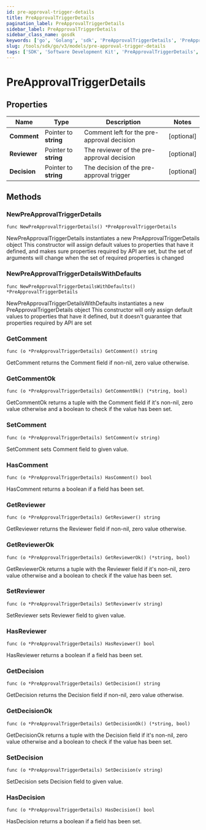 ```yaml
---
id: pre-approval-trigger-details
title: PreApprovalTriggerDetails
pagination_label: PreApprovalTriggerDetails
sidebar_label: PreApprovalTriggerDetails
sidebar_class_name: gosdk
keywords: ['go', 'Golang', 'sdk', 'PreApprovalTriggerDetails', 'PreApprovalTriggerDetails'] 
slug: /tools/sdk/go/v3/models/pre-approval-trigger-details
tags: ['SDK', 'Software Development Kit', 'PreApprovalTriggerDetails', 'PreApprovalTriggerDetails']
---
```


# PreApprovalTriggerDetails

## Properties

Name | Type | Description | Notes
------------ | ------------- | ------------- | -------------
**Comment** | Pointer to **string** | Comment left for the pre-approval decision | [optional] 
**Reviewer** | Pointer to **string** | The reviewer of the pre-approval decision | [optional] 
**Decision** | Pointer to **string** | The decision of the pre-approval trigger | [optional] 

## Methods

### NewPreApprovalTriggerDetails

`func NewPreApprovalTriggerDetails() *PreApprovalTriggerDetails`

NewPreApprovalTriggerDetails instantiates a new PreApprovalTriggerDetails object
This constructor will assign default values to properties that have it defined,
and makes sure properties required by API are set, but the set of arguments
will change when the set of required properties is changed

### NewPreApprovalTriggerDetailsWithDefaults

`func NewPreApprovalTriggerDetailsWithDefaults() *PreApprovalTriggerDetails`

NewPreApprovalTriggerDetailsWithDefaults instantiates a new PreApprovalTriggerDetails object
This constructor will only assign default values to properties that have it defined,
but it doesn't guarantee that properties required by API are set

### GetComment

`func (o *PreApprovalTriggerDetails) GetComment() string`

GetComment returns the Comment field if non-nil, zero value otherwise.

### GetCommentOk

`func (o *PreApprovalTriggerDetails) GetCommentOk() (*string, bool)`

GetCommentOk returns a tuple with the Comment field if it's non-nil, zero value otherwise
and a boolean to check if the value has been set.

### SetComment

`func (o *PreApprovalTriggerDetails) SetComment(v string)`

SetComment sets Comment field to given value.

### HasComment

`func (o *PreApprovalTriggerDetails) HasComment() bool`

HasComment returns a boolean if a field has been set.

### GetReviewer

`func (o *PreApprovalTriggerDetails) GetReviewer() string`

GetReviewer returns the Reviewer field if non-nil, zero value otherwise.

### GetReviewerOk

`func (o *PreApprovalTriggerDetails) GetReviewerOk() (*string, bool)`

GetReviewerOk returns a tuple with the Reviewer field if it's non-nil, zero value otherwise
and a boolean to check if the value has been set.

### SetReviewer

`func (o *PreApprovalTriggerDetails) SetReviewer(v string)`

SetReviewer sets Reviewer field to given value.

### HasReviewer

`func (o *PreApprovalTriggerDetails) HasReviewer() bool`

HasReviewer returns a boolean if a field has been set.

### GetDecision

`func (o *PreApprovalTriggerDetails) GetDecision() string`

GetDecision returns the Decision field if non-nil, zero value otherwise.

### GetDecisionOk

`func (o *PreApprovalTriggerDetails) GetDecisionOk() (*string, bool)`

GetDecisionOk returns a tuple with the Decision field if it's non-nil, zero value otherwise
and a boolean to check if the value has been set.

### SetDecision

`func (o *PreApprovalTriggerDetails) SetDecision(v string)`

SetDecision sets Decision field to given value.

### HasDecision

`func (o *PreApprovalTriggerDetails) HasDecision() bool`

HasDecision returns a boolean if a field has been set.


